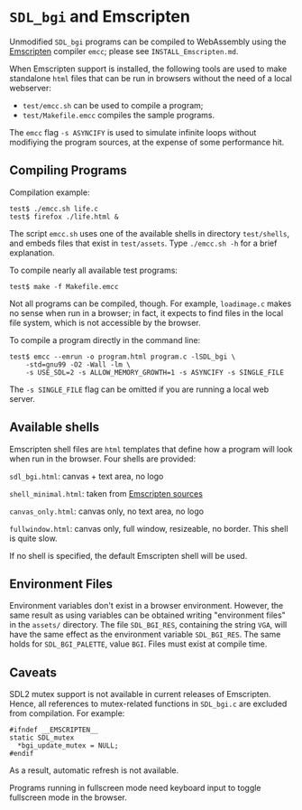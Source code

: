 <!---

  Convert this file with:

  pandoc -V urlcolor=blue emscripten.md -o emscripten.pdf

--->

# `SDL_bgi` and Emscripten

Unmodified `SDL_bgi` programs can be compiled to WebAssembly using the
[Emscripten](https://emscripten.org/) compiler `emcc`; please see
`INSTALL_Emscripten.md`.

When Emscripten support is installed, the following tools are used to
make standalone `html` files that can be run in browsers without
the need of a local webserver:

- `test/emcc.sh` can be used to compile a program;
- `test/Makefile.emcc` compiles the sample programs.

The `emcc` flag `-s ASYNCIFY` is used to simulate infinite loops
without modifiying the program sources, at the expense of some
performance hit.


## Compiling Programs

Compilation example:

````
test$ ./emcc.sh life.c
test$ firefox ./life.html &
````

The script `emcc.sh` uses one of the available shells in directory
`test/shells`, and embeds files that exist in `test/assets`. Type
`./emcc.sh -h` for a brief explanation.

To compile nearly all available test programs:

````
test$ make -f Makefile.emcc
````

Not all programs can be compiled, though. For example, `loadimage.c`
makes no sense when run in a browser; in fact, it expects to find files
in the local file system, which is not accessible by the browser.

To compile a program directly in the command line:

````
test$ emcc --emrun -o program.html program.c -lSDL_bgi \
    -std=gnu99 -O2 -Wall -lm \
    -s USE_SDL=2 -s ALLOW_MEMORY_GROWTH=1 -s ASYNCIFY -s SINGLE_FILE
````

The `-s SINGLE_FILE` flag can be omitted if you are running a local
web server.


## Available shells

Emscripten shell files are `html` templates that define how a program
will look when run in the browser. Four shells are provided:

`sdl_bgi.html`: canvas + text area, no logo

`shell_minimal.html`: taken from
[Emscripten sources](https://github.com/emscripten-core/emscripten/blob/main/src/shell_minimal.html)

`canvas_only.html`: canvas only, no text area, no logo

`fullwindow.html`: canvas only, full window, resizeable, no border.
This shell is quite slow.

If no shell is specified, the default Emscripten shell will be used.


## Environment Files

Environment variables don't exist in a browser environment. However,
the same result as using variables can be obtained writing
"environment files" in the `assets/` directory. The file
`SDL_BGI_RES`, containing the string `VGA`, will have the same effect
as the environment variable `SDL_BGI_RES`. The same holds for
`SDL_BGI_PALETTE`, value `BGI`. Files must exist at compile time.


## Caveats

SDL2 mutex support is not available in current releases of Emscripten.
Hence, all references to mutex-related functions in `SDL_bgi.c` are
excluded from compilation. For example:

````
#ifndef __EMSCRIPTEN__
static SDL_mutex
  *bgi_update_mutex = NULL;
#endif
````

As a result, automatic refresh is not available.

Programs running in fullscreen mode need keyboard input to toggle
fullscreen mode in the browser.

